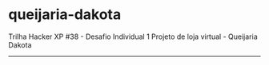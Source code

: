 # queijaria-dakota
 Trilha Hacker XP #38 - Desafio Individual 1
 Projeto de loja virtual - Queijaria Dakota
***
